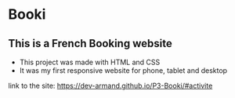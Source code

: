 # Booki

## This is a French Booking website

- This project was made with HTML and CSS
- It was my first responsive website for phone, tablet and desktop

link to the site: https://dev-armand.github.io/P3-Booki/#activite
